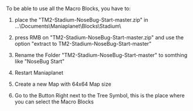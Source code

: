 To be able to use all the Macro Blocks,
you have to:

1. place the "TM2-Stadium-NoseBug-Start-master.zip" in
   ...\Documents\Maniaplanet\Blocks\Stadium\

2. press RMB on "TM2-Stadium-NoseBug-Start-master.zip" and 
   use the option "extract to TM2-Stadium-NoseBug-Start-master\"

3. Rename the Folder "TM2-Stadium-NoseBug-Start-master" to
   somthing like "NoseBug Start"
   
4. Restart Maniaplanet

5. Create a new Map with 64x64 Map size

6. Go to the Button Right next to the Tree Symbol,
   this is the place where you can select the Macro Blocks
